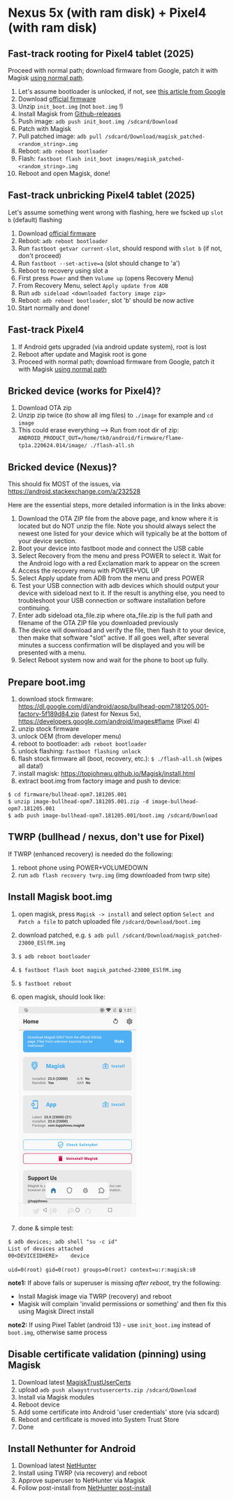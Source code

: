Nexus 5x (with ram disk) + Pixel4 (with ram disk)
=================================================

## Fast-track rooting for Pixel4 tablet (2025)
Proceed with normal path; download firmware from Google, patch it with Magisk [using normal path](https://topjohnwu.github.io/Magisk/install.html).
1. Let's assume bootloader is unlocked, if not, see [this article from Google](https://developers.google.com/android/images#flashtool)
1. Download [official firmware](https://developers.google.com/android/images)
1. Unzip `init_boot.img` (not `boot.img` !)
1. Install Magisk from [Github-releases](https://github.com/topjohnwu/Magisk)
1. Push image: `adb push init_boot.img /sdcard/Download`
1. Patch with Magisk
1. Pull patched image: `adb pull /sdcard/Download/magisk_patched-<random_string>.img`
1. Reboot: `adb reboot bootloader`
1. Flash: `fastboot flash init_boot images/magisk_patched-<random_string>.img`
1. Reboot and open Magisk, done!

## Fast-track unbricking Pixel4 tablet (2025)
Let's assume something went wrong with flashing, here we fscked up `slot b` (default) flashing
1. Download [official firmware](https://developers.google.com/android/images)
1. Reboot: `adb reboot bootloader`
1. Run `fastboot getvar current-slot`, should respond with `slot b` (if not, don't proceed)
1. Run `fastboot --set-active=a` (slot should change to 'a')
1. Reboot to recovery using slot a
1. First press `Power` and then `Volume up` (opens Recovery Menu)
1. From Recovery Menu, select `Apply update from ADB`
1. Run `adb sideload <downloaded factory image zip>`
1. Reboot: `adb reboot bootloader`, slot 'b' should be now active
1. Start normally and done!

## Fast-track Pixel4
1. If Android gets upgraded (via android update system), root is lost
1. Reboot after update and Magisk root is gone
1. Proceed with normal path; download firmware from Google, patch it with Magisk [using normal path](https://topjohnwu.github.io/Magisk/install.html)


## Bricked device (works for Pixel4)?
1. Download OTA zip
1. Unzip zip twice (to show all img files) to `./image` for example and `cd image`
1. This could erase everything --> Run from root dir of zip: `ANDROID_PRODUCT_OUT=/home/tk0/android/firmware/flame-tp1a.220624.014/image/ ./flash-all.sh`

## Bricked device (Nexus)?
This should fix MOST of the issues, via https://android.stackexchange.com/a/232528

Here are the essential steps, more detailed information is in the links above:

1. Download the OTA ZIP file from the above page, and know where it is located but do NOT unzip the file. Note you should always select the newest one listed for your device which will typically be at the bottom of your device section.
1. Boot your device into fastboot mode and connect the USB cable
1. Select Recovery from the menu and press POWER to select it. Wait for the Android logo with a red Exclamation mark to appear on the screen
1. Access the recovery menu with POWER+VOL UP
1. Select Apply update from ADB from the menu and press POWER
1. Test your USB connection with adb devices which should output your device with sideload next to it. If the result is anything else, you need to troubleshoot your USB connection or software installation before continuing.
1. Enter adb sideload ota_file.zip where ota_file.zip is the full path and filename of the OTA ZIP file you downloaded previously
1. The device will download and verify the file, then flash it to your device, then make that software "slot" active. If all goes well, after several minutes a success confirmation will be displayed and you will be presented with a menu.
1. Select Reboot system now and wait for the phone to boot up fully.

## Prepare boot.img
1. download stock firmware: https://dl.google.com/dl/android/aosp/bullhead-opm7.181205.001-factory-5f189d84.zip (latest for Nexus 5x), https://developers.google.com/android/images#flame (Pixel 4)
1. unzip stock firmware
1. unlock OEM (from developer menu)
1. reboot to bootloader: `adb reboot bootloader`
1. unlock flashing: `fastboot flashing unlock`
1. flash stock firmware all (boot, recovery, etc.): `$ ./flash-all.sh` (wipes all data!)
1. install magisk: https://topjohnwu.github.io/Magisk/install.html
1. extract boot.img from factory image and push to device:

```
$ cd firmware/bullhead-opm7.181205.001
$ unzip image-bullhead-opm7.181205.001.zip -d image-bullhead-opm7.181205.001
$ adb push image-bullhead-opm7.181205.001/boot.img /sdcard/Download
```

## TWRP (bullhead / nexus, don't use for Pixel)
If TWRP (enhanced recovery) is needed do the following:
1. reboot phone using POWER+VOLUMEDOWN
1. run `adb flash recovery twrp.img` (img downloaded from twrp site)

## Install Magisk boot.img
1. open magisk, press `Magisk -> install` and select option `Select and Patch a file` to patch uploaded file `/sdcard/Download/boot.img`
1. download patched, e.g. `$ adb pull /sdcard/Download/magisk_patched-23000_ESlfM.img`
1. `$ adb reboot bootloader`
1. `$ fastboot flash boot magisk_patched-23000_ESlfM.img`
1. `$ fastboot reboot`
1. open magisk, should look like:

    ![screenshot](magisk.png)

1. done & simple test:
```
$ adb devices; adb shell "su -c id"
List of devices attached
00<DEVICEIDHERE>	device

uid=0(root) gid=0(root) groups=0(root) context=u:r:magisk:s0

```
**note1:** If above fails or superuser is missing _after reboot_, try the following:
* Install Magisk image via TWRP (recovery) and reboot
* Magisk will complain 'invalid permissions or something' and then fix this using Magisk Direct install

**note2:** If using Pixel Tablet (android 13) - use `init_boot.img` instead of `boot.img`, otherwise same process

## Disable certificate validation (pinning) using Magisk
1. Download latest [ MagiskTrustUserCerts](https://github.com/NVISOsecurity/MagiskTrustUserCerts)
1. upload `adb push alwaystrustusercerts.zip /sdcard/Download`
1. Install via Magisk modules
1. Reboot device
1. Add some certificate into Android 'user credentials' store (via sdcard)
1. Reboot and certificate is moved into System Trust Store
1. Done

## Install Nethunter for Android
1. Download latest [NetHunter](https://www.kali.org/docs/nethunter/)
1. Install using TWRP (via recovery) and reboot
1. Approve superuser to NetHunter via Magisk
1. Follow post-install from [NetHunter post-install](https://www.kali.org/docs/nethunter/)
